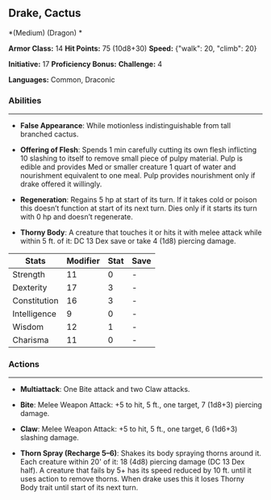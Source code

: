 ## Drake, Cactus
*(Medium) (Dragon) *

**Armor Class:** 14
**Hit Points:** 75 (10d8+30)
**Speed:** {"walk": 20, "climb": 20}

**Initiative:** 17
**Proficiency Bonus:**
**Challenge:** 4

**Languages:** Common, Draconic

### Abilities
 --- 
- **False Appearance**: While motionless indistinguishable from tall branched cactus.

- **Offering of Flesh**: Spends 1 min carefully cutting its own flesh inflicting 10 slashing to itself to remove small piece of pulpy material. Pulp is edible and provides Med or smaller creature 1 quart of water and nourishment equivalent to one meal. Pulp provides nourishment only if drake offered it willingly.

- **Regeneration**: Regains 5 hp at start of its turn. If it takes cold or poison this doesn’t function at start of its next turn. Dies only if it starts its turn with 0 hp and doesn’t regenerate.

- **Thorny Body**: A creature that touches it or hits it with melee attack while within 5 ft. of it: DC 13 Dex save or take 4 (1d8) piercing damage.



| Stats | Modifier | Stat | Save
| ---- | ---- | ---- | ---- |
| Strength | 11 | 0 | - |
| Dexterity | 17 | 3 | - |
| Constitution | 16 | 3 | - |
| Intelligence | 9 | 0 | - |
| Wisdom | 12 | 1 | - |
| Charisma | 11 | 0 | - |

### Actions
 --- 
- **Multiattack**: One Bite attack and two Claw attacks.

- **Bite**: Melee Weapon Attack: +5 to hit, 5 ft., one target, 7 (1d8+3) piercing damage.

- **Claw**: Melee Weapon Attack: +5 to hit, 5 ft., one target, 6 (1d6+3) slashing damage.

- **Thorn Spray (Recharge 5–6)**: Shakes its body spraying thorns around it. Each creature within 20' of it: 18 (4d8) piercing damage (DC 13 Dex half). A creature that fails by 5+ has its speed reduced by 10 ft. until it uses action to remove thorns. When drake uses this it loses Thorny Body trait until start of its next turn.

